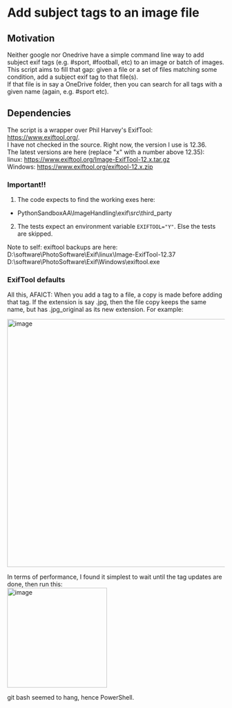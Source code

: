 # Add subject tags to an image file

## Motivation
Neither google nor Onedrive have a simple command line way to add subject exif tags (e.g. #sport, #football, etc) to an image or batch of images.   
This script aims to fill that gap: given a file or a set of files matching some condition, add a subject exif tag to that file(s).  
If that file is in say a OneDrive folder, then you can search for all tags with a given name (again, e.g. #sport etc).  

## Dependencies
The script is a wrapper over Phil Harvey's ExifTool: https://www.exiftool.org/.  
I have not checked in the source. Right now, the version I use is 12.36.  
The latest versions are here (replace "x" with a number above 12.35):  
linux: https://www.exiftool.org/Image-ExifTool-12.x.tar.gz  
Windows: https://www.exiftool.org/exiftool-12.x.zip  

### Important!!
1. The code expects to find the working exes here:
  - PythonSandboxAA\ImageHandling\exif\src\third_party
2. The tests expect an environment variable ```EXIFTOOL="Y"```. Else the tests are skipped.

Note to self: exiftool backups are here:  
D:\software\PhotoSoftware\Exif\linux\Image-ExifTool-12.37  
D:\software\PhotoSoftware\Exif\Windows\exiftool.exe  

### ExifTool defaults
All this, AFAICT:
When you add a tag to a file, a copy is made before adding that tag. If the extension is say .jpg, then the file copy keeps the same name, but has .jpg_original as its new extension. For example:  

<img width="574" alt="image" src="https://user-images.githubusercontent.com/11707983/161144778-2cf4f6d7-bb38-4bac-a627-e3933aac50fe.png">  

In terms of performance, I found it simplest to wait until the tag updates are done, then run this:  
<img width="231" alt="image" src="https://user-images.githubusercontent.com/11707983/161145128-6ca31828-1185-4c16-9f35-da04e08c49d5.png">  

git bash seemed to hang, hence PowerShell.  



